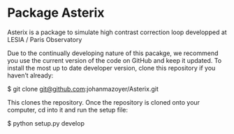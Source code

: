 # Package Asterix

Asterix is a package to simulate high contrast correction loop  developped at LESIA / Paris Observatory

Due to the continually developing nature of this pacakge, we recommend you use the current version of the code on GitHub and keep it updated. To install the most up to date developer version, clone this repository if you haven’t already:

$ git clone git@github.com:johanmazoyer/Asterix.git

This clones the repository. Once the repository is cloned onto your computer, cd into it and run the setup file:

$ python setup.py develop
